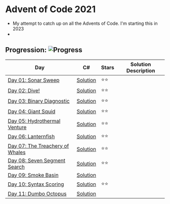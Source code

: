 # Advent of Code 2021
- My attempt to catch up on all the Advents of Code. I'm starting this in 2023 
- 

## Progression:  ![Progress](https://progress-bar.dev/11/?scale=25&title=projects&width=240&suffix=/25)


| Day                                                          | C#                            | Stars |  Solution Description |
| ------------------------------------------------------------ | ----------------------------- | ----- | -------------------- |
| [Day 01:  Sonar Sweep](https://adventofcode.com/2021/day/1) | [Solution](./Day01/Program.c) | :star::star: |
| [Day 02:  Dive!](https://adventofcode.com/2021/day/2) | [Solution](./Day02/Program.c) | :star::star: |
| [Day 03:  Binary Diagnostic](https://adventofcode.com/2021/day/3) | [Solution](./Day03/Program.c) | :star::star: |
| [Day 04:  Giant Squid](https://adventofcode.com/2021/day/4) | [Solution](./Day04/Program.c) | :star::star: |
| [Day 05:  Hydrothermal Venture](https://adventofcode.com/2021/day/5) | [Solution](./Day05/Program.c) | :star::star: |
| [Day 06:  Lanternfish](https://adventofcode.com/2021/day/6) | [Solution](./Day06/Program.c) | :star::star: |
| [Day 07:  The Treachery of Whales](https://adventofcode.com/2021/day/7) | [Solution](./Day07/Program.c) | :star::star: |
| [Day 08:  Seven Segment Search](https://adventofcode.com/2021/day/8) | [Solution](./Day08/Program.c) | :star::star: |
| [Day 09:  Smoke Basin](https://adventofcode.com/2021/day/9) | [Solution](./Day09/Program.c) |    |
| [Day 10:  Syntax Scoring](https://adventofcode.com/2021/day/10) | [Solution](./Day10/Program.c) | :star::star: |
| [Day 11:  Dumbo Octopus](https://adventofcode.com/2021/day/11) | [Solution](./Day11/Program.c) |    |
